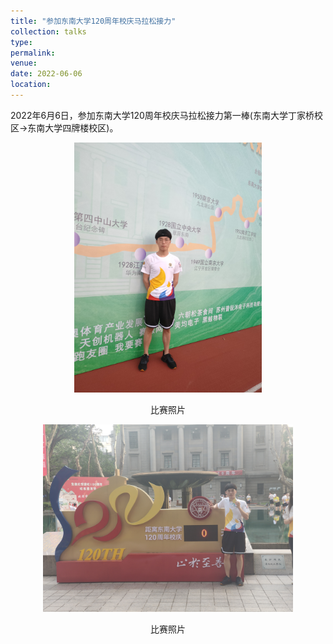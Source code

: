 ```yaml
---
title: "参加东南大学120周年校庆马拉松接力"
collection: talks
type:
permalink:
venue: 
date: 2022-06-06
location:
---
```


2022年6月6日，参加东南大学120周年校庆马拉松接力第一棒(东南大学丁家桥校区->东南大学四牌楼校区)。

<div align="center">
  <img src="../images/校庆马拉松2.jpg" width = "300" height = "400" alt="比赛照片" />
</div>

<p align="center">比赛照片</p>

<div align="center">
  <img src="../images/校庆马拉松1.jpg" width = "400" height = "300" alt="比赛照片" />
</div>

<p align="center">比赛照片</p>
